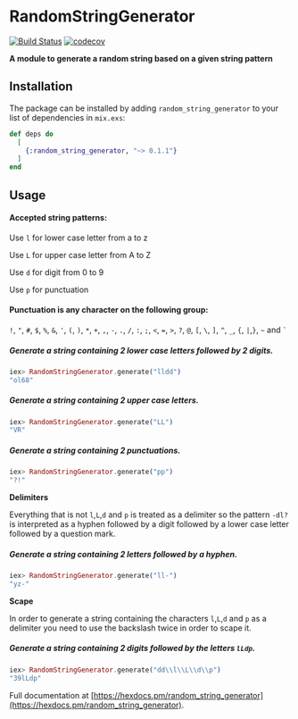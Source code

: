 # RandomStringGenerator

[![Build Status](https://travis-ci.org/caioceccon/random_string_generator.svg?branch=master)](https://travis-ci.org/caioceccon/random_string_generator) [![codecov](https://codecov.io/gh/caioceccon/random_string_generator/branch/master/graph/badge.svg)](https://codecov.io/gh/caioceccon/random_string_generator)

**A module to generate a random string based on a given string pattern**

## Installation

The package can be installed by adding `random_string_generator` to your list of dependencies in `mix.exs`:

```elixir
def deps do
  [
    {:random_string_generator, "~> 0.1.1"}
  ]
end
```

## Usage

#### Accepted string patterns:

  Use `l` for lower case letter from a to z

  Use `L` for upper case letter from A to Z

  Use `d` for digit from 0 to 9

  Use `p` for punctuation

#### Punctuation is any character on the following group:

  `!`, `"`, `#`, `$`, `%`, `&`, `'`, `(`, `)`, `*`, `+`, `,`, `-`,
  `.`, `/`, `:`, `;`, `<`, `=`, `>`, `?`, `@`, `[`, ` \ `, `]`, `^`,
  `_`, `{`, `|`,`}`, `~` and `` ` ``

##### Generate a string containing 2 lower case letters followed by 2 digits.
```elixir
iex> RandomStringGenerator.generate("lldd")
"ol68"
```

##### Generate a string containing 2 upper case letters.
```elixir
iex> RandomStringGenerator.generate("LL")
"VR"
```

##### Generate a string containing 2 punctuations.
```elixir
iex> RandomStringGenerator.generate("pp")
"?!"
```

**Delimiters**

  Everything that is not `l`,`L`,`d` and `p` is treated as a delimiter so the
  pattern `-dl?` is interpreted as a hyphen followed by a digit followed by
  a lower case letter followed by a question mark.

##### Generate a string containing 2 letters followed by a hyphen.
```elixir
iex> RandomStringGenerator.generate("ll-")
"yz-"
```

**Scape**

  In order to generate a string containing the characters `l`,`L`,`d` and `p`
  as a delimiter you need to use the backslash twice in order to scape it.

##### Generate a string containing 2 digits followed by the letters `lLdp`.
```elixir
iex> RandomStringGenerator.generate("dd\\l\\L\\d\\p")
"39lLdp"
```

Full documentation at [https://hexdocs.pm/random_string_generator](https://hexdocs.pm/random_string_generator).

